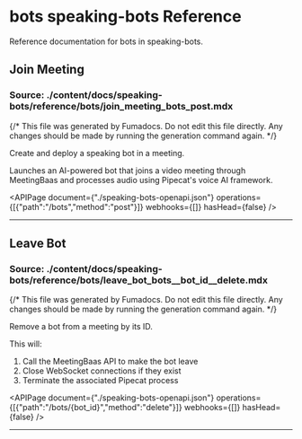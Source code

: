 # bots speaking-bots Reference

Reference documentation for bots in speaking-bots.

## Join Meeting

### Source: ./content/docs/speaking-bots/reference/bots/join_meeting_bots_post.mdx


{/* This file was generated by Fumadocs. Do not edit this file directly. Any changes should be made by running the generation command again. */}

Create and deploy a speaking bot in a meeting.

Launches an AI-powered bot that joins a video meeting through MeetingBaas
and processes audio using Pipecat's voice AI framework.

<APIPage document={"./speaking-bots-openapi.json"} operations={[{"path":"/bots","method":"post"}]} webhooks={[]} hasHead={false} />

---

## Leave Bot

### Source: ./content/docs/speaking-bots/reference/bots/leave_bot_bots__bot_id__delete.mdx


{/* This file was generated by Fumadocs. Do not edit this file directly. Any changes should be made by running the generation command again. */}

Remove a bot from a meeting by its ID.

This will:
1. Call the MeetingBaas API to make the bot leave
2. Close WebSocket connections if they exist
3. Terminate the associated Pipecat process

<APIPage document={"./speaking-bots-openapi.json"} operations={[{"path":"/bots/{bot_id}","method":"delete"}]} webhooks={[]} hasHead={false} />

---

